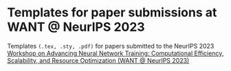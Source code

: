 # Templates for paper submissions at WANT @ NeurIPS 2023
Templates `(.tex, .sty, .pdf)` for papers submitted to the NeurIPS 2023 [Workshop on Advancing Neural Network Training: Computational Efficiency, Scalability, and Resource Optimization (WANT @ NeurIPS 2023)](https://want-ai-hpc.github.io/neurips2023/about/)
